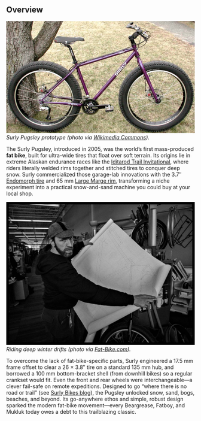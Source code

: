 ## Overview

[![Surly Pugsley prototype](/pugsley/images/Surly_Pugsley.JPG)](https://commons.wikimedia.org/wiki/File:Surly_Pugsley.JPG)  
*Surly Pugsley prototype (photo via [Wikimedia Commons](https://commons.wikimedia.org/wiki/File:Surly_Pugsley.JPG)).*

The Surly Pugsley, introduced in 2005, was the world’s first mass-produced **fat bike**, built for ultra-wide tires that float over soft terrain. Its origins lie in extreme Alaskan endurance races like the [Iditarod Trail Invitational](https://iditarod.com/trail-invitational/), where riders literally welded rims together and stitched tires to conquer deep snow. Surly commercialized those garage-lab innovations with the 3.7″ [Endomorph tire](https://surlybikes.com/bikes/pugsley/) and 65 mm [Large Marge rim](https://surlybikes.com/bikes/pugsley/), transforming a niche experiment into a practical snow-and-sand machine you could buy at your local shop.

[![Pugsley in snow](/pugsley/images/P1150426-1.jpg)](https://fat-bike.com/2015/05/interview-with-dave-gray-from-surly-bikes/)  
*Riding deep winter drifts (photo via [Fat-Bike.com](https://fat-bike.com/2015/05/interview-with-dave-gray-from-surly-bikes/)).*

To overcome the lack of fat-bike-specific parts, Surly engineered a 17.5 mm frame offset to clear a 26 × 3.8″ tire on a standard 135 mm hub, and borrowed a 100 mm bottom-bracket shell (from downhill bikes) so a regular crankset would fit. Even the front and rear wheels were interchangeable—a clever fail-safe on remote expeditions. Designed to go “where there is no road or trail” (see [Surly Bikes blog](https://surlybikes.com/blog/haulin_some_history)), the Pugsley unlocked snow, sand, bogs, beaches, and beyond. Its go-anywhere ethos and simple, robust design sparked the modern fat-bike movement—every Beargrease, Fatboy, and Mukluk today owes a debt to this trailblazing classic.
